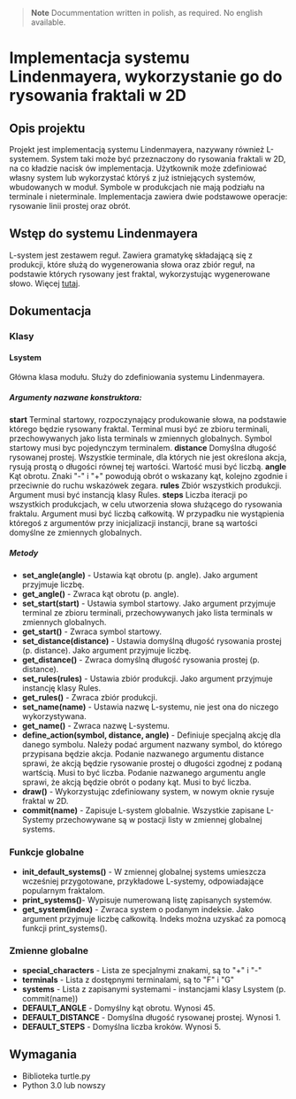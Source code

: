 > **Note**
> Docummentation written in polish, as required. No english available.

# Implementacja systemu Lindenmayera, wykorzystanie go do rysowania fraktali w 2D

## Opis projektu

Projekt jest implementacją systemu Lindenmayera, nazywany również L-systemem.
System taki może być przeznaczony do rysowania fraktali w 2D, na co kładzie nacisk ów implementacja.
Użytkownik może zdefiniować własny system lub wykorzystać któryś z już istniejących systemów, wbudowanych w moduł.
Symbole w produkcjach nie mają podziału na terminale i nieterminale.
Implementacja zawiera dwie podstawowe operacje: rysowanie linii prostej oraz obrót.

## Wstęp do systemu Lindenmayera

L-system jest zestawem reguł. Zawiera gramatykę składającą się z produkcji, które służą do wygenerowania słowa oraz zbiór reguł, na podstawie których rysowany jest fraktal, wykorzystując wygenerowane słowo.
Więcej [tutaj](https://en.wikipedia.org/wiki/L-system).

## Dokumentacja

### Klasy

#### Lsystem

Główna klasa modułu. Służy do zdefiniowania systemu Lindenmayera.

##### Argumenty nazwane konstruktora:

**start**
Terminal startowy, rozpoczynający produkowanie słowa, na podstawie 
którego będzie rysowany fraktal. Terminal musi być ze zbioru terminali, 
przechowywanych jako lista terminals w zmiennych globalnych. Symbol 
startowy musi byc pojedynczym terminalem.
**distance**
Domyślna długość rysowanej prostej. Wszystkie terminale, dla których nie 
jest określona akcja, rysują prostą o długości równej tej wartości. Wartość 
musi być liczbą.
**angle**
Kąt obrotu. Znaki "-" i "+" powodują obrót o wskazany kąt, kolejno zgodnie i 
przeciwnie do ruchu wskazówek zegara.
**rules**
Zbiór wszystkich produkcji. Argument musi być instancją klasy Rules.
**steps**
Liczba iteracji po wszystkich produkcjach, w celu utworzenia słowa 
służącego do rysowania fraktalu. Argument musi być liczbą całkowitą.
W przypadku nie wystąpienia któregoś z argumentów przy inicjalizacji instancji, 
brane są wartości domyślne ze zmiennych globalnych.

##### Metody

- **set_angle(angle)** - Ustawia kąt obrotu (p. angle). Jako argument przyjmuje liczbę.
- **get_angle()** - Zwraca kąt obrotu (p. angle).
- **set_start(start)** - Ustawia symbol startowy. Jako argument przyjmuje terminal ze zbioru terminali, przechowywanych jako lista terminals w zmiennych globalnych.
- **get_start()** - Zwraca symbol startowy.
- **set_distance(distance)** - Ustawia domyślną długość rysowania prostej (p. distance). Jako argument przyjmuje liczbę.
- **get_distance()** - Zwraca domyślną długość rysowania prostej (p. distance). 
- **set_rules(rules)** - Ustawia zbiór produkcji. Jako argument przyjmuje instancję klasy Rules.
- **get_rules()** - Zwraca zbiór produkcji.
- **set_name(name)** - Ustawia nazwę L-systemu, nie jest ona do niczego wykorzystywana.
- **get_name()** - Zwraca nazwę L-systemu.
- **define_action(symbol, distance, angle)** - Definiuje specjalną akcję dla danego symbolu. Należy podać argument nazwany symbol, do którego przypisana będzie akcja. Podanie nazwanego argumentu distance sprawi, że akcją będzie rysowanie prostej o długości zgodnej z podaną wartścią. Musi to być liczba. Podanie nazwanego argumentu angle sprawi, że akcją będzie obrót o podany kąt. Musi to być liczba.
- **draw()** - Wykorzystując zdefiniowany system, w nowym oknie rysuje fraktal w 2D.
- **commit(name)** - Zapisuje L-system globalnie. Wszystkie zapisane L-Systemy przechowywane są w postacji listy w zmiennej globalnej systems.

### Funkcje globalne

- **init_default_systems()** - W zmiennej globalnej systems umieszcza wcześniej przygotowane, przykładowe L-systemy, odpowiadające popularnym fraktalom.
- **print_systems()**- Wypisuje numerowaną listę zapisanych systemów.
- **get_system(index)** - Zwraca system o podanym indeksie. Jako argument przyjmuje liczbę całkowitą. Indeks można uzyskać za pomocą funkcji print_systems().

### Zmienne globalne

- **special_characters** - Lista ze specjalnymi znakami, są to "+" i "-"
- **terminals** - Lista z dostępnymi terminalami, są to "F" i "G"
- **systems** - Lista z zapisanymi systemami - instancjami klasy Lsystem (p. commit(name))
- **DEFAULT_ANGLE** - Domyślny kąt obrotu. Wynosi 45.
- **DEFAULT_DISTANCE** - Domyślna długość rysowanej prostej. Wynosi 1.
- **DEFAULT_STEPS** - Domyślna liczba kroków. Wynosi 5.

## Wymagania

- Biblioteka turtle.py
- Python 3.0 lub nowszy
